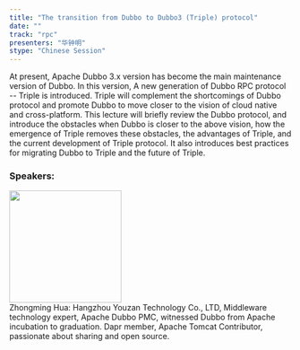 ```yaml
---
title: "The transition from Dubbo to Dubbo3 (Triple) protocol"
date: "" 
track: "rpc"
presenters: "华钟明"
stype: "Chinese Session"
---
```

At present, Apache Dubbo 3.x version has become the main maintenance version of Dubbo. In this version, A new generation of Dubbo RPC protocol -- Triple is introduced. Triple will complement the shortcomings of Dubbo protocol and promote Dubbo to move closer to the vision of cloud native and cross-platform.
This lecture will briefly review the Dubbo protocol, and introduce the obstacles when Dubbo is closer to the above vision, how the emergence of Triple removes these obstacles, the advantages of Triple, and the current development of Triple protocol. It also introduces best practices for migrating Dubbo to Triple and the future of Triple.
 ### Speakers: 
 <img src="images/speaker/1022.png" width="200" /><br>Zhongming Hua: Hangzhou Youzan Technology Co., LTD, Middleware technology expert, Apache Dubbo PMC, witnessed Dubbo from Apache incubation to graduation. Dapr member, Apache Tomcat Contributor, passionate about sharing and open source.

 